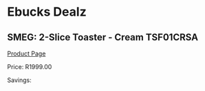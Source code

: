 
# Ebucks Dealz
## SMEG: 2-Slice Toaster - Cream TSF01CRSA
[Product Page](https://www.ebucks.com/web/shop/productSelected.do?prodId=1231088641&catId=704985963)

Price: R1999.00

Savings: 


	